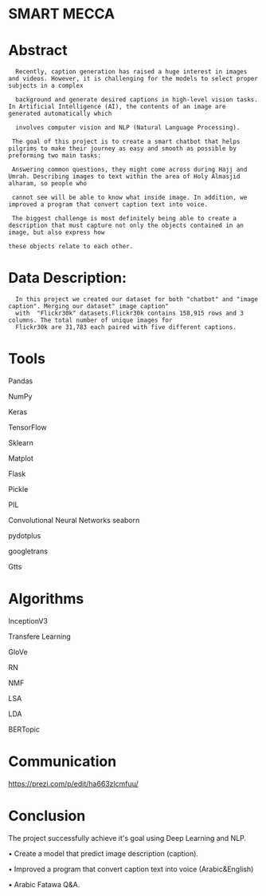 
# SMART MECCA

# Abstract
      Recently, caption generation has raised a huge interest in images and videos. However, it is challenging for the models to select proper subjects in a complex
      
      background and generate desired captions in high-level vision tasks. In Artificial Intelligence (AI), the contents of an image are generated automatically which
      
      involves computer vision and NLP (Natural Language Processing).
      
     The goal of this project is to create a smart chatbot that helps pilgrims to make their journey as easy and smooth as possible by preforming two main tasks:
     
     Answering common questions, they might come across during Hajj and Umrah. Describing images to text within the area of Holy Almasjid alharam, so people who
     
     cannot see will be able to know what inside image. In addition, we improved a program that convert caption text into voice.
     
     The biggest challenge is most definitely being able to create a description that must capture not only the objects contained in an image, but also express how
    
    these objects relate to each other.

# Data Description:
      In this project we created our dataset for both "chatbot" and "image caption". Merging our dataset" image caption" 
      with  "Flickr30k" datasets.Flickr30k contains 158,915 rows and 3 columns. The total number of unique images for 
      Flickr30k are 31,783 each paired with five different captions.
# Tools
Pandas

NumPy	

Keras

TensorFlow

Sklearn

Matplot

Flask

Pickle

PIL

Convolutional Neural Networks 
seaborn 

pydotplus 

googletrans

Gtts


# Algorithms
InceptionV3

Transfere Learning

GloVe

RN

NMF

LSA

LDA

BERTopic

# Communication
https://prezi.com/p/edit/ha663zlcmfuu/
 
# Conclusion
The project successfully achieve it's goal using Deep Learning and NLP.

•	Create a model that predict image description (caption).

•	Improved a program that convert caption text into voice (Arabic&English)

•	Arabic Fatawa Q&A.

